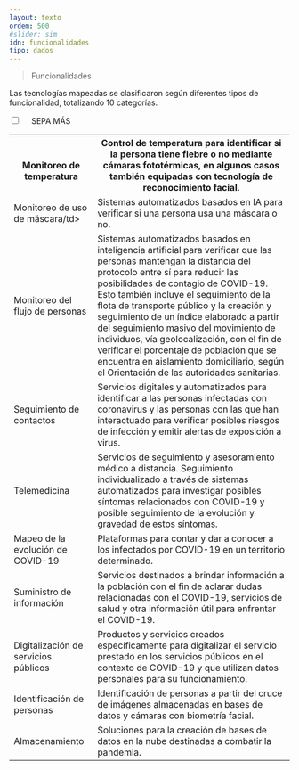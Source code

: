 ```yaml
---
layout: texto
ordem: 500
#slider: sim
idn: funcionalidades
tipo: dados
---
```


>  Funcionalidades

Las tecnologías mapeadas se clasificaron según diferentes tipos de funcionalidad, totalizando 10 categorías.

<div class="accordion">
    <div class="option">
      <input type="checkbox" id="toggle{{page.ordem}}" class="toggle" />
      <label class="titleaco" for="toggle{{page.ordem}}">SEPA MÁS&nbsp;
      </label>
      <div class="contentaco">
      <table>
<tbody>
<tr>
  <th><br>Monitoreo de temperatura</th>
  <th>Control de temperatura para identificar si la persona tiene fiebre o no mediante cámaras fototérmicas, en algunos casos también equipadas con tecnología de reconocimiento facial.</th>
</tr>

<tr>
  <td>Monitoreo de uso de máscara/td>
  <td>Sistemas automatizados basados ​​en IA para verificar si una persona usa una máscara o no.</td>
</tr>
<tr>
  <td>Monitoreo del flujo de personas</td>
  <td>Sistemas automatizados basados ​​en inteligencia artificial para verificar que las personas mantengan la distancia del protocolo entre sí para reducir las posibilidades de contagio de COVID-19.
Esto también incluye el seguimiento de la flota de transporte público y la creación y seguimiento de un índice elaborado a partir del seguimiento masivo del movimiento de individuos, vía geolocalización, con el fin de verificar el porcentaje de población que se encuentra en aislamiento domiciliario, según el Orientación de las autoridades sanitarias.</td>
</tr>
<tr>
  <td>Seguimiento de contactos</td>
  <td>Servicios digitales y automatizados para identificar a las personas infectadas con coronavirus y las personas con las que han interactuado para verificar posibles riesgos de infección y emitir alertas de exposición a virus. </td>
</tr>
<tr>
  <td>Telemedicina</td>
  <td>Servicios de seguimiento y asesoramiento médico a distancia. Seguimiento individualizado a través de sistemas automatizados para investigar posibles síntomas relacionados con COVID-19 y posible seguimiento de la evolución y gravedad de estos síntomas.</td>
</tr>
<tr>
  <td>Mapeo de la evolución de COVID-19</td>
  <td>Plataformas para contar y dar a conocer a los infectados por COVID-19 en un territorio determinado.</td>
</tr>
<tr>
  <td>Suministro de información</td>
  <td>Servicios destinados a brindar información a la población con el fin de aclarar dudas relacionadas con el COVID-19, servicios de salud y otra información útil para enfrentar el COVID-19.</td>
</tr>
<tr>
  <td>Digitalización de servicios públicos</td>
  <td>Productos y servicios creados específicamente para digitalizar el servicio prestado en los servicios públicos en el contexto de COVID-19 y que utilizan datos personales para su funcionamiento.</td>
</tr>
<tr>
  <td>Identificación de personas</td>
  <td>Identificación de personas a partir del cruce de imágenes almacenadas en bases de datos y cámaras con biometría facial.</td>
</tr>
<tr>
  <td>Almacenamiento</td>
  <td>Soluciones para la creación de bases de datos en la nube destinadas a combatir la pandemia.</td>
</tr>
</tbody>
</table>
      </div>
    </div>
  </div>
